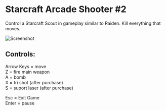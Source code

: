 # Starcraft Arcade Shooter #2

Control a Starcraft Scout in gameplay similar to Raiden. Kill everything that moves.

![Screenshot](https://github.com/timeblade0/starcraft_arcade_shooter_2/blob/gms2/screenshot.jpg)

Controls:  
-------------------------  
Arrow Keys = move  
Z = fire main weapon  
A = bomb  
X = tri shot (after purchase)  
S = suport laser (after purchase)  

Esc = Exit Game  
Enter = pause  

